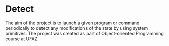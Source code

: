 # Detect
The aim of the project is to launch a given program or command periodically to detect any modifications of the state by using system primitives.
The project was created as part of Object-oriented Programming course at UFAZ.
